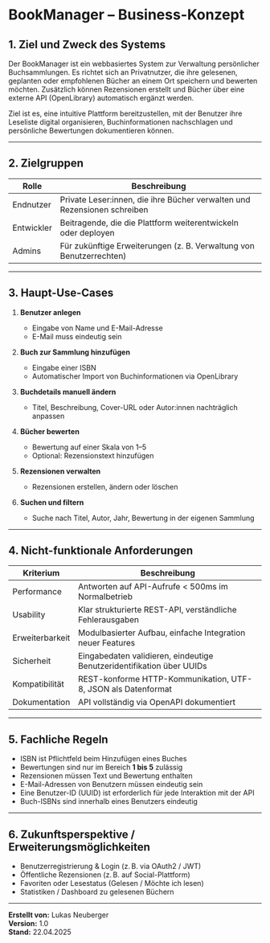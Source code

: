 # BookManager – Business-Konzept

## 1. Ziel und Zweck des Systems
Der BookManager ist ein webbasiertes System zur Verwaltung persönlicher Buchsammlungen. Es richtet sich an Privatnutzer, die ihre gelesenen, geplanten oder empfohlenen Bücher an einem Ort speichern und bewerten möchten. Zusätzlich können Rezensionen erstellt und Bücher über eine externe API (OpenLibrary) automatisch ergänzt werden.

Ziel ist es, eine intuitive Plattform bereitzustellen, mit der Benutzer ihre Leseliste digital organisieren, Buchinformationen nachschlagen und persönliche Bewertungen dokumentieren können.

---

## 2. Zielgruppen

| Rolle        | Beschreibung                                                                 |
|--------------|------------------------------------------------------------------------------|
| Endnutzer    | Private Leser:innen, die ihre Bücher verwalten und Rezensionen schreiben    |
| Entwickler   | Beitragende, die die Plattform weiterentwickeln oder deployen               |
| Admins       | Für zukünftige Erweiterungen (z. B. Verwaltung von Benutzerrechten)         |

---

## 3. Haupt-Use-Cases

1. **Benutzer anlegen**
    - Eingabe von Name und E-Mail-Adresse
    - E-Mail muss eindeutig sein

2. **Buch zur Sammlung hinzufügen**
    - Eingabe einer ISBN
    - Automatischer Import von Buchinformationen via OpenLibrary

3. **Buchdetails manuell ändern**
    - Titel, Beschreibung, Cover-URL oder Autor:innen nachträglich anpassen

4. **Bücher bewerten**
    - Bewertung auf einer Skala von 1–5
    - Optional: Rezensionstext hinzufügen

5. **Rezensionen verwalten**
    - Rezensionen erstellen, ändern oder löschen

6. **Suchen und filtern**
    - Suche nach Titel, Autor, Jahr, Bewertung in der eigenen Sammlung

---

## 4. Nicht-funktionale Anforderungen

| Kriterium            | Beschreibung                                                                 |
|----------------------|------------------------------------------------------------------------------|
| Performance          | Antworten auf API-Aufrufe < 500ms im Normalbetrieb                          |
| Usability            | Klar strukturierte REST-API, verständliche Fehlerausgaben                    |
| Erweiterbarkeit      | Modulbasierter Aufbau, einfache Integration neuer Features                  |
| Sicherheit           | Eingabedaten validieren, eindeutige Benutzeridentifikation über UUIDs       |
| Kompatibilität       | REST-konforme HTTP-Kommunikation, UTF-8, JSON als Datenformat               |
| Dokumentation        | API vollständig via OpenAPI dokumentiert                                    |

---

## 5. Fachliche Regeln

- ISBN ist Pflichtfeld beim Hinzufügen eines Buches
- Bewertungen sind nur im Bereich **1 bis 5** zulässig
- Rezensionen müssen Text und Bewertung enthalten
- E-Mail-Adressen von Benutzern müssen eindeutig sein
- Eine Benutzer-ID (UUID) ist erforderlich für jede Interaktion mit der API
- Buch-ISBNs sind innerhalb eines Benutzers eindeutig

---

## 6. Zukunftsperspektive / Erweiterungsmöglichkeiten

- Benutzerregistrierung & Login (z. B. via OAuth2 / JWT)
- Öffentliche Rezensionen (z. B. auf Social-Plattform)
- Favoriten oder Lesestatus (Gelesen / Möchte ich lesen)
- Statistiken / Dashboard zu gelesenen Büchern

---

**Erstellt von:** Lukas Neuberger  
**Version:** 1.0  
**Stand:** 22.04.2025